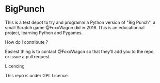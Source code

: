 # BigPunch

This is a test depot to try and programm a Python version of "Big Punch", a small Scratch game @FoxxWagon did in 2016.
This is an educationnal project, learning Python and Pygames.

How do I contribute ? 

Easiest thing is to contact @FoxxWagon so that they'll add you to the repo, or issue a pull request.

Licencing

This repo is under GPL Licence.